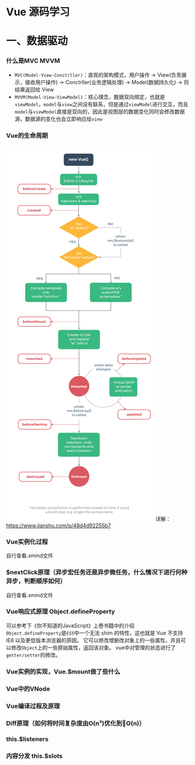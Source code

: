 # Vue 源码学习

# 一、数据驱动

### 什么是MVC MVVM
  - `MVC(Model-View-Conctrller)`：直观的架构模式，用户操作 -> View(负责展示，接收用户操作) -> Conctrller(业务逻辑处理) -> Model(数据持久化) -> 将结果返回给 View
  - `MVVM(Model-View-ViewModel)`：核心理念，数据双向绑定，也就是`viewModel`，`model`与`view`之间没有联系，但是通过`viewModel`进行交互，而且`model`与`viewModel`直接是双向的，因此是视图层的数据变化同时会修改数据源，数据源的变化也会立即响应给`view`

### Vue的生命周期
![vue生命周期](static/images/lifecycle.png)
详解：https://www.jianshu.com/p/48d4d92255b7

### Vue实例化过程
自行查看.xmind文件

### $nextClick原理（异步宏任务还是异步微任务，什么情况下进行何种异步，判断顺序如何）
自行查看.xmind文件

### Vue响应式原理 Object.defineProperty
可以参考下《你不知道的JavaScript》上卷书籍中的介绍
`Object.defineProperty`是`ES5`中一个无法 shim 的特性，这也就是 Vue 不支持 IE8 以及更低版本浏览器的原因。
它可以修改增删改对象上的一些属性，并且可以修改`Object`上的一些原始属性，返回该对象。
vue中对管理的状态进行了`getter/setter`的修改。





### Vue实例的实现，Vue.$mount做了些什么


### Vue中的VNode

### Vue编译过程及原理

### Diff原理（如何将时间复杂度由O(n³)优化到O(n)）

### this.$listeners
### <component :is="" />
### 内容分发 <slot />  this.$slots
